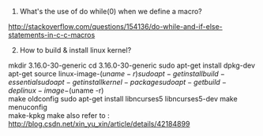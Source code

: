 1. What's the use of do while(0) when we define a macro?
 
http://stackoverflow.com/questions/154136/do-while-and-if-else-statements-in-c-c-macros

2. How to build & install linux kernel?
 
mkdir 3.16.0-30-generic
cd 3.16.0-30-generic
sudo apt-get install dpkg-dev
apt-get source linux-image-$(uname -r) 
sudo apt-get install build-essential
sudo apt-get install kernel-package
sudo apt-get build-dep linux-image-$(uname -r)  
make oldconfig
sudo apt-get install libncurses5 libncurses5-dev 
make menuconfig  
make-kpkg
make
also refer to : http://blog.csdn.net/xin_yu_xin/article/details/42184899
